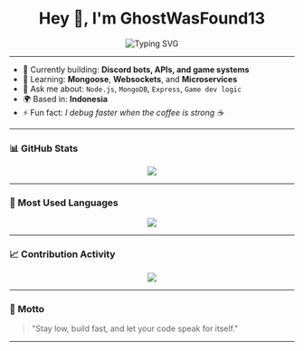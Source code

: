 <h1 align="center">Hey 👋, I'm GhostWasFound13</h1>
<p align="center">
  <img src="https://readme-typing-svg.herokuapp.com?font=Fira+Code&weight=500&size=24&pause=1000&color=00F7FF&center=true&vCenter=true&width=435&lines=Full-stack+Developer;Discord+Bot+Maker;Always+Learning+New+Things" alt="Typing SVG" />
</p>

---

- 🔭 Currently building: **Discord bots, APIs, and game systems**
- 🧠 Learning: **Mongoose**, **Websockets**, and **Microservices**
- 💬 Ask me about: `Node.js`, `MongoDB`, `Express`, `Game dev logic`
- 🌍 Based in: **Indonesia**
- ⚡ Fun fact: *I debug faster when the coffee is strong ☕*

---

### 📊 GitHub Stats

<p align="center">
  <img src="https://github-readme-stats.vercel.app/api?username=GhostWasFound13&show_icons=true&theme=tokyonight&hide_title=true&count_private=true" />
</p>

---

### 🧠 Most Used Languages

<p align="center">
  <img src="https://github-readme-stats.vercel.app/api/top-langs/?username=GhostWasFound13&layout=compact&theme=tokyonight&hide_title=true" />
</p>

---

### 📈 Contribution Activity

<p align="center">
  <img src="https://github-readme-activity-graph.vercel.app/graph?username=GhostWasFound13&theme=react-dark" />
</p>

---

### 🪩 Motto

> "Stay low, build fast, and let your code speak for itself."

---
